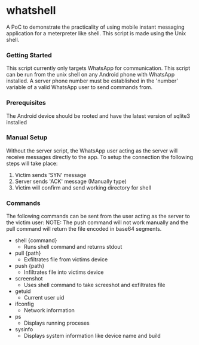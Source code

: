 # whatshell

A PoC to demonstrate the practicality of using mobile instant messaging application for a meterpreter like shell. This script is made using the Unix shell.

### Getting Started

This script currently only targets WhatsApp for communication. This script can be run from the unix shell on any Android phone with WhatsApp installed. A server phone number must be established in the 'number' variable of a valid WhatsApp user to send commands from.

### Prerequisites

The Android device should be rooted and have the latest version of sqlite3 installed

### Manual Setup

Without the server script, the WhatsApp user acting as the server will receive messages directly to the app. To setup the connection the following steps will take place:

1. Victim sends 'SYN' message
2. Server sends 'ACK' message (Manually type)
3. Victim will confirm and send working directory for shell

### Commands

The following commands can be sent from the user acting as the server to the victim user:
NOTE: The push command will not work manually and the pull command will return the file encoded in base64 segments. 

- shell {command} 
  - Runs shell command and returns stdout
- pull {path}
  - Exfiltrates file from victims device
- push {path}
  - Infiltrates file into victims device
- screenshot
  - Uses shell command to take screeshot and exfiltrates file
- getuid
  - Current user uid
- ifconfig
  - Network information
- ps
  - Displays running proceses
- sysinfo
  - Displays system information like device name and build
